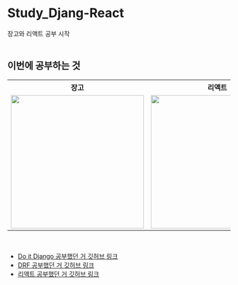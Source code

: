 # Study_Djang-React

장고와 리액트 공부 시작
<br/>
<br/>

<h2>이번에 공부하는 것</h2>
<table>
    <tr>
        <th>장고</th>
        <th>리액트</th>
        <th>DRF</th>
    </tr>
    <tr>
        <td>
            <img src='https://www.djangoproject.com/m/img/logos/django-logo-negative.png' width='300' />
        </td>
        <td>
            <img src='https://www.seekpng.com/png/detail/80-803597_io-is-compatible-with-all-javascript-frameworks-and.png' width='300' />
        </td>
        <td>
            <img src='http://3.bp.blogspot.com/-3xm0ftuElPM/Vg621Abo8UI/AAAAAAAAAYM/98WXzr3yY54/w1200-h630-p-k-no-nu/restframework.png'
            width='300' />
        </td>
    </tr>
</table>
<br/>

<ul>
    <li>
        <a href="https://github.com/incheor/Study_Django">Do it Django 공부했던 거 깃허브 링크</a>
    </li>
    <li>
        <a href="https://github.com/incheor/Study_DRF">DRF 공부했던 거 깃허브 링크</a>
    </li>
    <li>
        <a href="https://github.com/incheor/Study_React">리액트 공부했던 거 깃허브 링크</a>    
    </li>
</ul>
